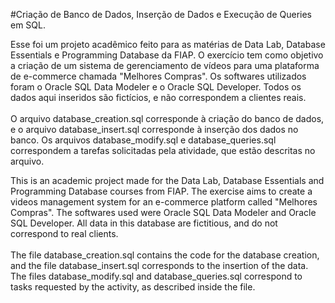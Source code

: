 #Criação de Banco de Dados, Inserção de Dados e Execução de Queries em SQL.

Esse foi um projeto acadêmico feito para as matérias de Data Lab, Database Essentials e Programming Database da FIAP. O exercício tem como objetivo a criação de um sistema de gerenciamento de vídeos para uma plataforma de e-commerce chamada "Melhores Compras". Os softwares utilizados foram o Oracle SQL Data Modeler e o Oracle SQL Developer. Todos os dados aqui inseridos são fictícios, e não correspondem a clientes reais.<br>
<br>
O arquivo database_creation.sql corresponde à criação do banco de dados, e o arquivo database_insert.sql corresponde à inserção dos dados no banco. Os arquivos database_modify.sql e database_queries.sql correspondem a tarefas solicitadas pela atividade, que estão descritas no arquivo.

This is an academic project made for the Data Lab, Database Essentials and Programming Database courses from FIAP. The exercise aims to create a videos management system for an e-commerce platform called "Melhores Compras". The softwares used were Oracle SQL Data Modeler and Oracle SQL Developer. All data in this database are fictitious, and do not correspond to real clients.<br>
<br>
The file database_creation.sql contains the code for the database creation, and the file database_insert.sql corresponds to the insertion of the data. The files database_modify.sql and database_queries.sql correspond to tasks requested by the activity, as described inside the file.
